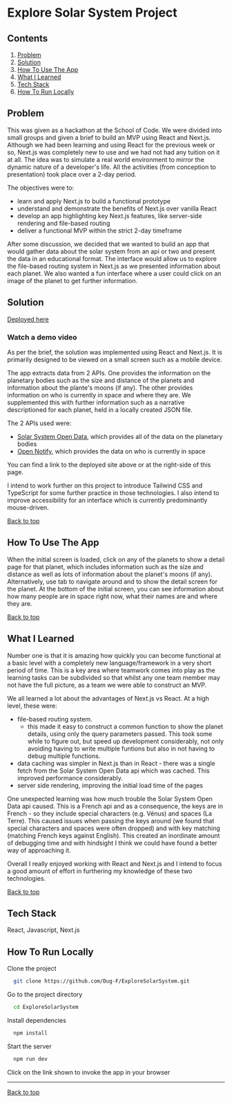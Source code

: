 # Explore Solar System Project

## Contents
1. [Problem](#problem)
2. [Solution](#solution)
3. [How To Use The App](#how-to-use-the-app)
4. [What I Learned](#what-i-learned)
5. [Tech Stack](#tech-stack)
6. [How To Run Locally](#how-to-run-locally)

## Problem

This was given as a hackathon at the School of Code.  We were divided into small groups and given a brief to build an MVP using React and Next.js.  Although we had been learning and using React for the previous week or so, Next.js was completely new to use and we had not had any tuition on it at all.  The idea was to simulate a real world environment to mirror the dynamic nature of a developer's life.  All the activities (from conception to presentation) took place over a 2-day period.

The objectives were to:
- learn and apply Next.js to build a functional prototype
- understand and demonstrate the benefits of Next.js over vanilla React
- develop an app highlighting key Next.js features, like server-side rendering and file-based routing
- deliver a functional MVP within the strict 2-day timeframe

After some discussion, we decided that we wanted to build an app that would gather data about the solar system from an api or two and present the data in an educational format.  The interface would allow us to explore the file-based routing system in Next.js as we presented information about each planet.  We also wanted a fun interface where a user could click on an image of the planet to get further information.

## Solution

[Deployed here](https://explore-solar-system.vercel.app/)

<h3>Watch a demo video</h3>

[<a href="https://youtu.be/3vNU_khFKkU" title="Watch the video">]: #
[    <img src="/public/HigherOrLowerDemoVideo.png" alt="Watch the video" width="500"/>]: #
[</a>]: #

[<br>]: #

[<br>]: #

As per the brief, the solution was implemented using React and Next.js.  It is primarily designed to be viewed on a small screen such as a mobile device.

The app extracts data from 2 APIs.  One provides the information on the planetary bodies such as the size and distance of the planets and information about the plante's moons (if any).  The other provides information on who is currently in space and where they are.  We supplemented this with further information such as a narrative descriptioned for each planet, held in a locally created JSON file.

The 2 APIs used were:
- [Solar System Open Data](https://api.le-systeme-solaire.net), which provides all of the data on the planetary bodies
- [Open Notify](http://open-notify.org/), which provides the data on who is currently in space

You can find a link to the deployed site above or at the right-side of this page.

I intend to work further on this project to introduce Tailwind CSS and TypeScript for some further practice in those technologies.  I also intend to improve accessibility for an interface which is currently predominantly mouse-driven.

[Back to top](#explore-solar-system-project)

## How To Use The App

When the initial screen is loaded, click on any of the planets to show a detail page for that planet, which includes information such as the size and distance as well as lots of information about the planet's moons (if any).  Alternatively, use tab to navigate around and to show the detail screen for the planet.  At the bottom of the initial screen, you can see information about how many people are in space right now, what their names are and where they are.

[Back to top](#explore-solar-system-project)

## What I Learned

Number one is that it is amazing how quickly you can become functional at a basic level with a completely new language/framework in a very short period of time.  This is a key area where teamwork comes into play as the learning tasks can be subdivided so that whilst any one team member may not have the full picture, as a team we were able to construct an MVP.

We all learned a lot about the advantages of Next.js vs React.  At a high level, these were:
- file-based routing system.
  - this made it easy to construct a common function to show the planet details, using only the query parameters passed.  This took some while to figure out, but speed up development considerably, not only avoiding having to write multiple funtions but also in not having to debug multiple functions.
- data caching was simpler in Next.js than in React - there was a single fetch from the Solar System Open Data api which was cached.  This improved performance considerably.
- server side rendering, improving the initial load time of the pages

One unexpected learning was how much trouble the Solar System Open Data api caused.  This is a French api and as a consequence, the keys are in French - so they include special characters (e.g. Vénus) and spaces (La Terre).  This caused issues when passing the keys around (we found that special characters and spaces were often dropped) and with key matching (matching French keys against English).  This created an inordinate amount of debugging time and with hindsight I think we could have found a better way of approaching it.

Overall I really enjoyed working with React and Next.js and I intend to focus a good amount of effort in furthering my knowledge of these two technologies.

[Back to top](#explore-solar-system-project)

## Tech Stack

React, Javascript, Next.js

## How To Run Locally

Clone the project

```bash
  git clone https://github.com/Dug-F/ExploreSolarSystem.git
```

Go to the project directory

```bash
  cd ExploreSolarSystem
```

Install dependencies

```bash
  npm install
```

Start the server

```bash
  npm run dev
```

Click on the link shown to invoke the app in your browser

<hr>

[Back to top](#explore-solar-system-project)
